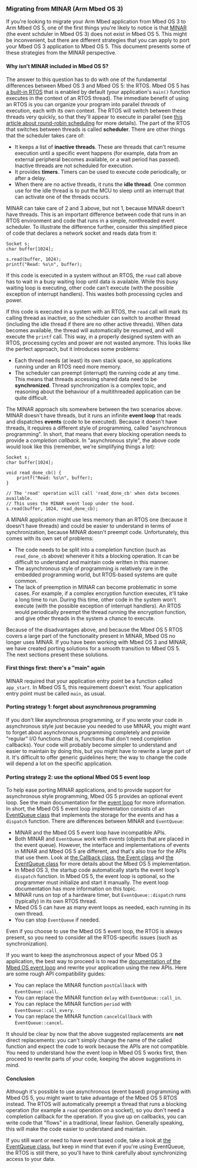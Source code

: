 <h3 id="minar-migration">Migrating from MINAR (Arm Mbed OS 3)</h3>

If you're looking to migrate your Arm Mbed application from Mbed OS 3 to Arm Mbed OS 5, one of the first things you're likely to notice is that [MINAR](https://github.com/ARMmbed/minar) (the event schduler in Mbed OS 3) does not exist in Mbed OS 5. This might be inconvenient, but there are different strategies that you can apply to port your Mbed OS 3 application to Mbed OS 5. This document presents some of these strategies from the MINAR perspective.

#### Why isn't MINAR included in Mbed OS 5?

The answer to this question has to do with one of the fundamental differences between Mbed OS 3 and Mbed OS 5: the RTOS. Mbed OS 5 has [a built-in RTOS](https://github.com/ARMmbed/mbed-os/tree/master/rtos) that is enabled by default (your application's `main()` function executes in the context of an RTOS thread). The immediate benefit of using an RTOS is you can organize your program into parallel *threads* of execution, each with its own context. The RTOS will switch between these threads very quickly, so that they'll appear to execute in parallel (see [this article about round-robin scheduling](http://www.keil.com/support/man/docs/rlarm/rlarm_ar_rrobmt.htm) for more details). The part of the RTOS that switches between threads is called **scheduler**. There are other things that the scheduler takes care of:

- It keeps a list of **inactive threads**. These are threads that can't resume execution until a specific event happens (for example, data from an external peripheral becomes available, or a wait period has passed). Inactive threads are not scheduled for execution.
- It provides **timers**. Timers can be used to execute code periodically, or after a delay.
- When there are no active threads, it runs the **idle thread**. One common use for the idle thread is to put the MCU to sleep until an interrupt that can activate one of the threads occurs.

MINAR can take care of 2 and 3 above, but not 1, because MINAR doesn't have threads. This is an important difference between code that runs in an RTOS environment and code that runs in a simple, nonthreaded event scheduler. To illustrate the difference further, consider this simplified piece of code that declares a network socket and reads data from it:

```
Socket s;
char buffer[1024];

s.read(buffer, 1024);
printf("Read: %s\n", buffer);
```

If this code is executed in a system without an RTOS, the `read` call above has to wait in a busy waiting loop until data is available. While this busy waiting loop is executing, other code can't execute (with the possible exception of interrupt handlers). This wastes both processing cycles and power.

If this code is executed in a system with an RTOS, the `read` call will mark its calling thread as inactive, so the scheduler can switch to another thread (including the idle thread if there are no other active threads). When data becomes available, the thread will automatically be resumed, and will execute the `printf` call. This way, in a properly designed system with an RTOS, processing cycles and power are not wasted anymore. This looks like the perfect approach, but it introduces some problems:

- Each thread needs (at least) its own stack space, so applications running under an RTOS need more memory.
- The scheduler can preempt (interrupt) the running code at any time. This means that threads accessing shared data need to be **synchronized**. Thread synchronization is a complex topic, and reasoning about the behaviour of a multithreaded application can be quite difficult.

The MINAR approach sits somewhere between the two scenarios above. MINAR doesn't have threads, but it runs an infinite **event loop** that reads and dispatches **events** (code to be executed). Because it doesn't have threads, it requires a different style of programming, called "asynchronous programming". In short, that means that every blocking operation needs to provide a *completion callback*. In "asynchronous style", the above code would look like this (remember, we're simplifying things a lot):

```
Socket s;
char buffer[1024];

void read_done_cb() {
    printf("Read: %s\n", buffer);
}

// The 'read' operation will call 'read_done_cb' when data becomes available.
// This uses the MINAR event loop under the hood.
s.read(buffer, 1024, read_done_cb);
```

A MINAR application might use less memory than an RTOS one (because it doesn't have threads) and could be easier to understand in terms of synchronization, because MINAR doesn't preempt code. Unfortunately, this comes with its own set of problems:

- The code needs to be split into a completion function (such as `read_done_cb` above) whenever it hits a blocking operation. It can be difficult to understand and maintain code written in this manner.
- The asynchronous style of programming is relatively rare in the embedded programming world, but RTOS-based systems are quite common.
- The lack of preemption in MINAR can become problematic in some cases. For example, if a complex encryption function executes, it'll take a long time to run. During this time, other code in the system won't execute (with the possible exception of interrupt handlers). An RTOS would periodically preempt the thread running the encryption function, and give other threads in the system a chance to execute.

Because of the disadvantages above, and because the Mbed OS 5 RTOS covers a large part of the functionality present in MINAR, Mbed OS no longer uses MINAR. If you have been working with Mbed OS 3 and MINAR, we have created porting solutions for a smooth transition to Mbed OS 5. The next sections present these solutions.

#### First things first: there's a "main" again

MINAR required that your application entry point be a function called `app_start`. In Mbed OS 5, this requirement doesn't exist. Your application entry point must be called `main`, as usual.

#### Porting strategy 1: forget about asynchronous programming

If you don't like asynchronous programming, or if you wrote your code in asynchronous style just because you needed to use MINAR, you might want to forget about asynchronous programming completely and provide "regular" I/O functions (that is, functions that don't need completion callbacks). Your code will probably become simpler to understand and easier to maintain by doing this, but you might have to rewrite a large part of it. It's difficult to offer generic guidelines here; the way to change the code will depend a lot on the specific  application.

#### Porting strategy 2: use the optional Mbed OS 5 event loop

To help ease porting MINAR applications, and to provide support for asynchronous style programming, Mbed OS 5 provides an optional event loop. See the main documentation for the [event loop](/docs/v5.6/reference/api-references.html#events/) for more information. In short, the Mbed OS 5 event loop implementation consists of an [EventQueue class](https://github.com/ARMmbed/mbed-os/blob/master/events/EventQueue.h) that implements the storage for the events and has a `dispatch` function. There are differences between MINAR and `EventQueue`:

- MINAR and the Mbed OS 5 event loop have incompatible APIs.
- Both MINAR and `EventQueue` work with *events* (objects that are placed in the event queue). However, the interface and implementations of events in MINAR and Mbed OS 5 are different, and that's also true for the APIs that use them. Look at [the Callback class](https://os.mbed.com/docs/v5.6/mbed-os-api-doxy/group__drivers.html), [the Event class](https://github.com/ARMmbed/mbed-os/blob/master/events/Event.h) and [the EventQueue class](https://github.com/ARMmbed/mbed-os/blob/master/events/EventQueue.h) for more details about the Mbed OS 5 implementation.
- In Mbed OS 3, the startup code automatically starts the event loop's `dispatch` function. In Mbed OS 5, the event loop is optional, so the programmer must initialize and start it manually. The event loop documentation has more information on this topic.
- MINAR runs on top of a hardware timer, but `EventQueue::dispatch` runs (typically) in its own RTOS thread.
- Mbed OS 5 can have as many event loops as needed, each running in its own thread.
- You can stop `EventQueue` if needed.

Even if you choose to use the Mbed OS 5 event loop, the RTOS is always present, so you need to consider all the RTOS-specific issues (such as synchronization).

If you want to keep the asynchronous aspect of your Mbed OS 3 application, the best way to proceed is to read the [documentation of the Mbed OS event loop](/docs/v5.6/reference/api-references.html#events) and rewrite your application using the new APIs. Here are some rough API compatibility guides:

- You can replace the MINAR function `postCallback` with `EventQueue::call`.
- You can replace the MINAR function `delay` with `EventQueue::call_in`.
- You can replace the MINAR function `period` with `EventQueue::call_every`.
- You can replace the MINAR function `cancelCallback` with `EventQueue::cancel`.

It should be clear by now that the above suggested replacements are **not** direct replacements: you can't simply change the name of the called function and expect the code to work because the APIs are not compatible. You need to understand how the event loop in Mbed OS 5 works first, then proceed to rewrite parts of your code, keeping the above suggestions in mind.

#### Conclusion

Although it's possible to use asynchronous (event based) programming with Mbed OS 5, you might want to take advantage of the Mbed OS 5 RTOS instead. The RTOS will automatically preempt a thread that runs a blocking operation (for example a `read` operation on a socket), so you don't need a completion callback for the operation. If you give up on callbacks, you can write code that "flows" in a traditional, linear fashion. Generally speaking, this will make the code easier to understand and maintain.

If you still want or need to have event based code, take a look at [the EventQueue class](https://github.com/ARMmbed/mbed-os/blob/master/events/EventQueue.h), but keep in mind that even if you're using EventQueue, the RTOS is still there, so you'll have to think carefully about synchronizing access to your data.
